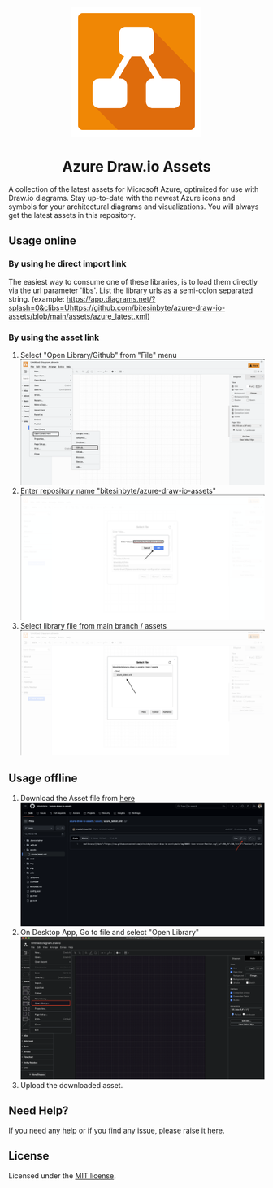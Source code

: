 <p align="center">
  <a href="https://github.com/bitesinbyte">
    <img src="https://github.com/bitesinbyte/azure-draw-io-assets/raw/main/.github/images/logo.png" width="256px" />
  </a>
</p>
<h1 align="center">Azure Draw.io Assets</h1>

A collection of the latest assets for Microsoft Azure, optimized for use with Draw.io diagrams. Stay up-to-date with the newest Azure icons and symbols for your architectural diagrams and visualizations. You will always get the latest assets in this repository.

## Usage online

### By using he direct import link

The easiest way to consume one of these libraries, is to load them directly via the url parameter '[libs](https://desk.draw.io/support/solutions/articles/16000042546-supported-url-parameters)'. List the library urls as a semi-colon separated string. (example: https://app.diagrams.net/?splash=0&clibs=Uhttps://github.com/bitesinbyte/azure-draw-io-assets/blob/main/assets/azure_latest.xml)

### By using the asset link

1. Select "Open Library/Github" from "File" menu
   ![](.github/images/1.png)
2. Enter repository name "bitesinbyte/azure-draw-io-assets"
   ![](.github/images/2.png)
3. Select library file from main branch / assets
   ![](.github/images/3.png)

## Usage offline

1. Download the Asset file from [here](https://github.com/bitesinbyte/azure-draw-io-assets/blob/main/assets/azure_latest.xml)
   ![](.github/images/4.png)
2. On Desktop App, Go to file and select "Open Library"
   ![](.github/images/5.png)
3. Upload the downloaded asset.

## Need Help?

If you need any help or if you find any issue, please raise it [here](https://github.com/bitesinbyte/azure-draw-io-assets/discussions).

## License

Licensed under the [MIT license](https://github.com/bitesinbyte/azure-draw-io-assets/blob/main/LICENCE).
